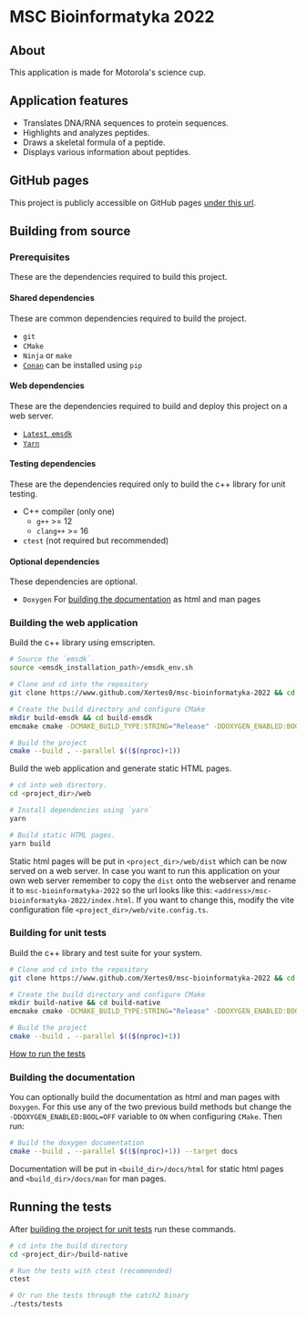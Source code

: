 # MSC Bioinformatyka 2022

## About
This application is made for Motorola's science cup.

## Application features
 - Translates DNA/RNA sequences to protein sequences.
 - Highlights and analyzes peptides.
 - Draws a skeletal formula of a peptide.
 - Displays various information about peptides.

## GitHub pages
This project is publicly accessible on GitHub pages [under this url](https://Xertes0.github.io/msc-bioinformatyka-2022).

## Building from source

### Prerequisites
These are the dependencies required to build this project.

#### Shared dependencies
These are common dependencies required to build the project.
 - `git`
 - `CMake`
 - `Ninja` or `make`
 - [`Conan`](https://conan.io/) can be installed using `pip`

#### Web dependencies
These are the dependencies required to build and deploy this project on a web server.
 - [`Latest emsdk`](https://github.com/emscripten-core/emsdk)
 - [`Yarn`](https://yarnpkg.com/)

#### Testing dependencies
These are the dependencies required only to build the c++ library for unit testing.
 - C++ compiler (only one)
   - `g++` >= 12
   - `clang++` >= 16
 - `ctest` (not required but recommended)

#### Optional dependencies
These dependencies are optional.
 - `Doxygen` For [building the documentation](#building-the-documentation) as html and man pages

### Building the web application

Build the c++ library using emscripten.
```bash
# Source the `emsdk`.
source <emsdk_installation_path>/emsdk_env.sh

# Clone and cd into the repository
git clone https://www.github.com/Xertes0/msc-bioinformatyka-2022 && cd msc-bioinformatyka-2022

# Create the build directory and configure CMake
mkdir build-emsdk && cd build-emsdk
emcmake cmake -DCMAKE_BUILD_TYPE:STRING="Release" -DDOXYGEN_ENABLED:BOOL=OFF -DTESTS_ENABLED:BOOL=OFF ..

# Build the project
cmake --build . --parallel $(($(nproc)+1))
```

Build the web application and generate static HTML pages.
```bash
# cd into web directory.
cd <project_dir>/web

# Install dependencies using `yarn`
yarn

# Build static HTML pages.
yarn build
```

Static html pages will be put in `<project_dir>/web/dist` which can be now served on a web server.
In case you want to run this application on your own web server
remember to copy the `dist` onto the webserver and
rename it to `msc-bioinformatyka-2022` so the url looks like this: `<address>/msc-bioinformatyka-2022/index.html`.
If you want to change this, modify the vite configuration file `<project_dir>/web/vite.config.ts`.

### Building for unit tests

Build the c++ library and test suite for your system.
```bash
# Clone and cd into the repository
git clone https://www.github.com/Xertes0/msc-bioinformatyka-2022 && cd msc-bioinformatyka-2022

# Create the build directory and configure CMake
mkdir build-native && cd build-native
emcmake cmake -DCMAKE_BUILD_TYPE:STRING="Release" -DDOXYGEN_ENABLED:BOOL=OFF -DTESTS_ENABLED:BOOL=ON ..

# Build the project
cmake --build . --parallel $(($(nproc)+1))
```
[How to run the tests](#running-the-tests)

### Building the documentation

You can optionally build the documentation as html and man pages with `Doxygen`.
For this use any of the two previous build methods
but change the `-DDOXYGEN_ENABLED:BOOL=OFF` variable to `ON` when configuring `CMake`.
Then run:
```bash
# Build the doxygen documentation
cmake --build . --parallel $(($(nproc)+1)) --target docs
```
Documentation will be put in `<build_dir>/docs/html` for static html pages and `<build_dir>/docs/man` for man pages.

## Running the tests

After [building the project for unit tests](#building-for-unit-tests) run these commands.
```bash
# cd into the build directory
cd <project_dir>/build-native

# Run the tests with ctest (recommended)
ctest

# Or run the tests through the catch2 binary
./tests/tests
```